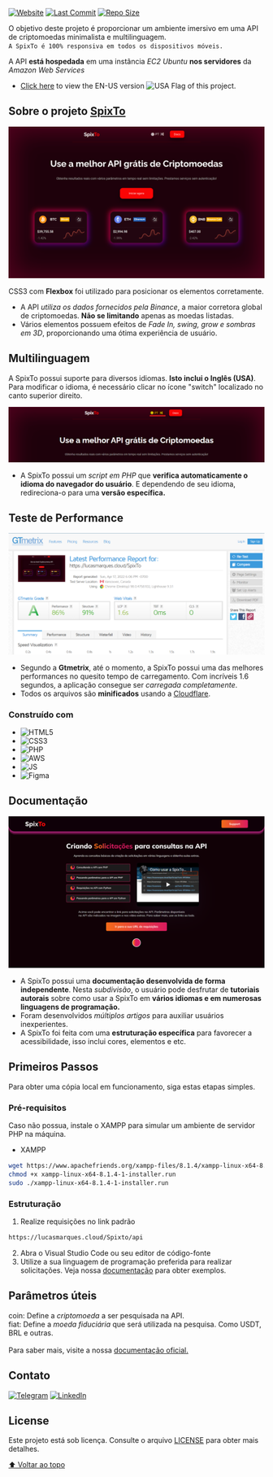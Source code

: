 <!-- PROJECT SHIELDS -->
<!--
*** https://github.com/mvrquxs/qr-code-component/
-->
[![Website](https://img.shields.io/website-up-down-green-red/http/shields.io.svg)](http://shields.io/)
[![Last Commit](https://img.shields.io/github/last-commit/mvrquxs/cryptocurrency-api)](http://shields.io/)
[![Repo Size](https://img.shields.io/github/repo-size/mvrquxs/cryptocurrency-api)](http://shields.io/)


O objetivo deste projeto é proporcionar um ambiente imersivo em uma API de criptomoedas minimalista e multilinguagem. <br>`A SpixTo é 100% responsiva em todos os dispositivos móveis.`<br>

A API __está hospedada__ em uma instância *EC2 Ubuntu* __nos servidores__ da *Amazon Web Services*<br>
- [Click here](https://lucasmvrquxs.notion.site/Cryptocurrency-API-Spixto-c936f9e630f749bbaf963c55a2b42f63) to view the EN-US version ![USA Flag](https://i.imgur.com/AmI6dX9.png) of this project. <br>
<!-- Sobre o projeto SpixTo. -->
## Sobre o projeto [SpixTo](https://lucasmarques.cloud/SpixTo)

[![Product Name Screen Shot][product-screenshot]](https://raw.githubusercontent.com/mvrquxs/cryptocurrency-api/main/screenshots/homepage.png)


CSS3 com **Flexbox** foi utilizado para posicionar os elementos corretamente.<br>
* A API *utiliza os dados fornecidos pela Binance*, a maior corretora global de criptomoedas. __Não se limitando__ apenas as moedas listadas. 
* Vários elementos possuem efeitos de *Fade In, swing, grow e sombras em 3D*, proporcionando uma ótima experiência de usuário. 

## Multilinguagem

A SpixTo possui suporte para diversos idiomas. __Isto inclui o Inglês (USA)__. Para modificar o idioma, é necessário clicar no ícone "switch" localizado no canto superior direito.

![Switch](https://raw.githubusercontent.com/mvrquxs/cryptocurrency-api/main/screenshots/switch.png)

* A SpixTo possui um *script em PHP* que __verifica automaticamente o idioma do navegador do usuário__. E dependendo de seu idioma, redireciona-o para uma __versão específica.__

## Teste de Performance
![Performance](https://raw.githubusercontent.com/mvrquxs/cryptocurrency-api/main/screenshots/report-performance.png)
* Segundo a __Gtmetrix__, até o momento, a SpixTo possui uma das melhores performances no quesito tempo de carregamento. Com incríveis 1.6 segundos, a aplicação consegue ser *carregada completamente*. 
* Todos os arquivos são __minificados__ usando a [Cloudflare](https://www.cloudflare.com/pt-br/).

### Construído com

* ![HTML5](https://img.shields.io/badge/html5-%23E34F26.svg?style=for-the-badge&logo=html5&logoColor=white)
* ![CSS3](https://img.shields.io/badge/css3-%231572B6.svg?style=for-the-badge&logo=css3&logoColor=white)
* ![PHP](https://img.shields.io/badge/PHP-777BB4?style=for-the-badge&logo=php&logoColor=white)
* ![AWS](https://img.shields.io/badge/Amazon_AWS-232F3E?style=for-the-badge&logo=amazon-aws&logoColor=white)
* ![JS](https://img.shields.io/badge/JavaScript-323330?style=for-the-badge&logo=javascript&logoColor=F7DF1E)
* ![Figma](https://img.shields.io/badge/figma-%23F24E1E.svg?style=for-the-badge&logo=figma&logoColor=white)

## Documentação
![Docs](https://raw.githubusercontent.com/mvrquxs/cryptocurrency-api/main/screenshots/docs.png)
* A SpixTo possui uma __documentação desenvolvida de forma independente__. Nesta *subdivisão*, o usuário pode desfrutar de __tutoriais autorais__ sobre como usar a SpixTo em __vários idiomas e em numerosas linguagens de programação.__ 
* Foram desenvolvidos *múltiplos artigos* para auxiliar usuários inexperientes.
* A SpixTo foi feita com uma __estruturação específica__ para favorecer a acessibilidade, isso inclui cores, elementos e etc.

<!--Primeiros Passos -->
## Primeiros Passos

Para obter uma cópia local em funcionamento, siga estas etapas simples.

### Pré-requisitos

Caso não possua, instale o XAMPP para simular um ambiente de servidor PHP na máquina.
* XAMPP
```sh
wget https://www.apachefriends.org/xampp-files/8.1.4/xampp-linux-x64-8.1.4-1-installer.run
chmod +x xampp-linux-x64-8.1.4-1-installer.run
sudo ./xampp-linux-x64-8.1.4-1-installer.run
```

### Estruturação
 
1. Realize requisições no link padrão
```sh
https://lucasmarques.cloud/Spixto/api
```
2. Abra o Visual Studio Code ou seu editor de código-fonte
3. Utilize a sua linguagem de programação preferida para realizar solicitações. Veja nossa [documentação](https://lucasmarques.cloud/SpixTo/pt/docs/) para obter exemplos.

<!-- Exemplos de USO -->
## Parâmetros úteis
coin: Define a *criptomoeda* a ser pesquisada na API.<br>
fiat: Define a *moeda fiduciária* que será utilizada na pesquisa. Como USDT, BRL e outras.<br><br>
Para saber mais, visite a nossa [documentação oficial.](https://lucasmarques.cloud/SpixTo/pt/docs/)

<!-- Contato -->
## Contato
[![Telegram](https://img.shields.io/badge/Telegram-2CA5E0?style=for-the-badge&logo=telegram&logoColor=white)](https://bit.ly/3DbmnLd)
[![LinkedIn](https://img.shields.io/badge/linkedin-%230077B5.svg?&style=for-the-badge&logo=linkedin&logoColor=white)](https://www.linkedin.com/in/mvrquxs/)

## License

Este projeto está sob licença. Consulte o arquivo [LICENSE](https://github.com/mvrquxs/cryptocurrency-api/blob/main/LICENSE) para obter mais detalhes.

[⬆ Voltar ao topo](#sobre-o-projeto-spixto)<br>

[product-screenshot]: https://raw.githubusercontent.com/mvrquxs/cryptocurrency-api/main/screenshots/homepage.png
